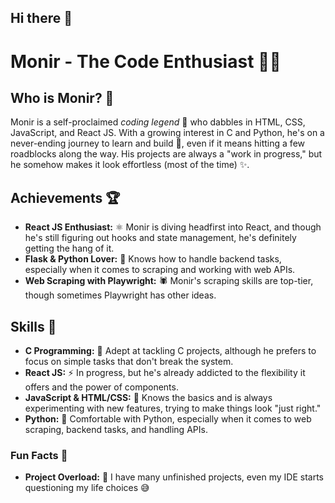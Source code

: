 ## Hi there 👋

# Monir - The Code Enthusiast 👨‍💻

## Who is Monir? 🤔
Monir is a self-proclaimed *coding legend* 👑 who dabbles in HTML, CSS, JavaScript, and React JS. With a growing interest in C and Python, he's on a never-ending journey to learn and build 🚀, even if it means hitting a few roadblocks along the way. His projects are always a "work in progress," but he somehow makes it look effortless (most of the time) ✨.

## Achievements 🏆
- **React JS Enthusiast:** ⚛️ Monir is diving headfirst into React, and though he's still figuring out hooks and state management, he's definitely getting the hang of it.
- **Flask & Python Lover:** 🐍 Knows how to handle backend tasks, especially when it comes to scraping and working with web APIs.
- **Web Scraping with Playwright:** 🕷️ Monir's scraping skills are top-tier, though sometimes Playwright has other ideas.

## Skills 💪
- **C Programming:** 🔧 Adept at tackling C projects, although he prefers to focus on simple tasks that don't break the system.
- **React JS:** ⚡ In progress, but he's already addicted to the flexibility it offers and the power of components.
- **JavaScript & HTML/CSS:** 🎨 Knows the basics and is always experimenting with new features, trying to make things look "just right."
- **Python:** 🐍 Comfortable with Python, especially when it comes to web scraping, backend tasks, and handling APIs.

### Fun Facts 🎯
- **Project Overload:** 📁 I have many unfinished projects, even my IDE starts questioning my life choices 😅
